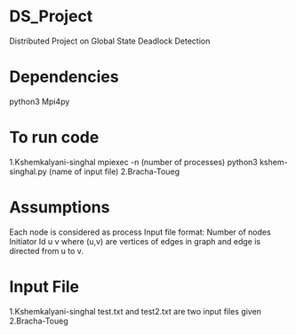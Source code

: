 # DS_Project
Distributed Project on Global State Deadlock Detection
# Dependencies
python3
Mpi4py

# To run code 
1.Kshemkalyani-singhal
mpiexec -n (number of processes) python3 kshem-singhal.py (name of input file)
2.Bracha-Toueg


# Assumptions
Each node is considered as process
Input file format:
Number of nodes
Initiator Id
u v where (u,v) are vertices of edges in graph and edge is directed from u to v.

# Input File
1.Kshemkalyani-singhal
test.txt and test2.txt are two input files given
2.Bracha-Toueg

